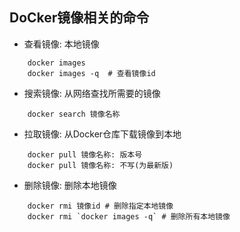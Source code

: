 ## DoCker镜像相关的命令

* 查看镜像: 本地镜像
  
``` 
    docker images
    docker images -q  # 查看镜像id
```
* 搜索镜像: 从网络查找所需要的镜像
  
```
    docker search 镜像名称
```

* 拉取镜像: 从Docker仓库下载镜像到本地

```
    docker pull 镜像名称: 版本号
    docker pull 镜像名称: 不写(为最新版)
```

* 删除镜像: 删除本地镜像

```
    docker rmi 镜像id # 删除指定本地镜像
    docker rmi `docker images -q` # 删除所有本地镜像
```